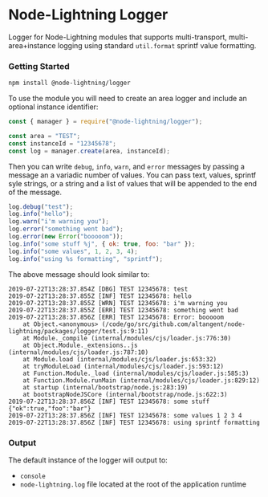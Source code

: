 # Node-Lightning Logger

Logger for Node-Lightning modules that supports multi-transport, multi-area+instance logging using standard `util.format` sprintf value formatting.

### Getting Started

```bash
npm install @node-lightning/logger
```

To use the module you will need to create an area logger and include an optional instance identifier:

```javascript
const { manager } = require("@node-lightning/logger");

const area = "TEST";
const instanceId = "12345678";
const log = manager.create(area, instanceId);
```

Then you can write `debug`, `info`, `warn`, and `error` messages by passing a message an a variadic number of values. You can pass text, values, sprintf syle strings, or a string and a list of values that will be appended to the end of the message.

```javascript
log.debug("test");
log.info("hello");
log.warn("i'm warning you");
log.error("something went bad");
log.error(new Error("booooom"));
log.info("some stuff %j", { ok: true, foo: "bar" });
log.info("some values", 1, 2, 3, 4);
log.info("using %s formatting", "sprintf");
```

The above message should look similar to:

```
2019-07-22T13:28:37.854Z [DBG] TEST 12345678: test
2019-07-22T13:28:37.855Z [INF] TEST 12345678: hello
2019-07-22T13:28:37.855Z [WRN] TEST 12345678: i'm warning you
2019-07-22T13:28:37.855Z [ERR] TEST 12345678: something went bad
2019-07-22T13:28:37.856Z [ERR] TEST 12345678: Error: booooom
    at Object.<anonymous> (/code/go/src/github.com/altangent/node-lightning/packages/logger/test.js:9:11)
    at Module._compile (internal/modules/cjs/loader.js:776:30)
    at Object.Module._extensions..js (internal/modules/cjs/loader.js:787:10)
    at Module.load (internal/modules/cjs/loader.js:653:32)
    at tryModuleLoad (internal/modules/cjs/loader.js:593:12)
    at Function.Module._load (internal/modules/cjs/loader.js:585:3)
    at Function.Module.runMain (internal/modules/cjs/loader.js:829:12)
    at startup (internal/bootstrap/node.js:283:19)
    at bootstrapNodeJSCore (internal/bootstrap/node.js:622:3)
2019-07-22T13:28:37.856Z [INF] TEST 12345678: some stuff {"ok":true,"foo":"bar"}
2019-07-22T13:28:37.856Z [INF] TEST 12345678: some values 1 2 3 4
2019-07-22T13:28:37.856Z [INF] TEST 12345678: using sprintf formatting
```

### Output

The default instance of the logger will output to:

-   `console`
-   `node-lightning.log` file located at the root of the application runtime
